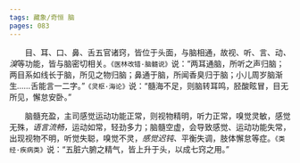 ```yaml
---
tags: 藏象/奇恒 脑
pages: 083
---
```

&emsp;&emsp;目、耳、口、鼻、舌五官诸窍，皆位于头面，与脑相通，故视、听、言、动<dfn>、溴</dfn>等功能，皆与脑密切相关。`《医林改错·脑髓说》`说：“两耳通脑，所听之声归脑；两目系如线长于脑，所见之物归脑；鼻通于脑，所闻香臭归于脑；小儿周岁脑渐生<dfn>……</dfn>舌能言一二字。”`《灵枢·海论》`说：“髓海不足，则脑转耳鸣，胫酸眩冒，目无所见，懈怠安卧。”

&emsp;&emsp;脑髓充盈，主司感觉运动功能正常，则视物精明，听力正常，嗅觉灵敏，感觉无殊，<dfn>语言流畅，</dfn>运动如常，轻劲多力；脑髓空虚，会导致感觉、运动功能失常，出现视物不明，听觉失聪，嗅觉不灵，<dfn>感觉迟钝、</dfn>平衡失调，肢体懈怠等症。`《类经·疾病类》`说：“五脏六腑之精气，皆上升于头，以成七窍之用。”